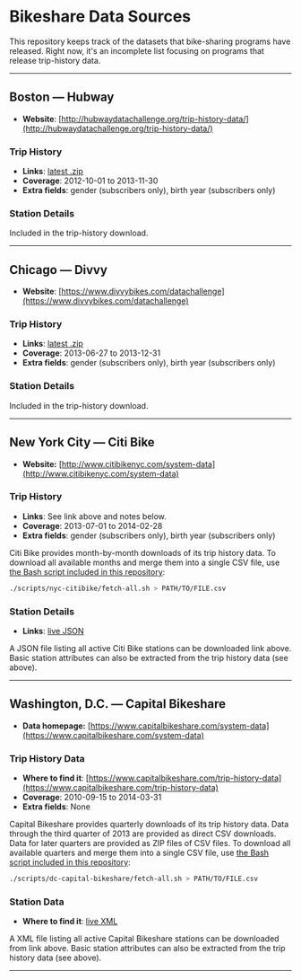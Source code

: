 # Bikeshare Data Sources

This repository keeps track of the datasets that bike-sharing programs have released. Right now, it's an incomplete list focusing on programs that release trip-history data.

---

## Boston — Hubway

- __Website__: [http://hubwaydatachallenge.org/trip-history-data/](http://hubwaydatachallenge.org/trip-history-data/)

### Trip History

- __Links__: [latest .zip](http://hubwaydatachallenge.org/)
- __Coverage__: 2012-10-01 to 2013-11-30
- __Extra fields__: gender (subscribers only), birth year (subscribers only)

### Station Details

Included in the trip-history download.

---

## Chicago — Divvy

- __Website__: [https://www.divvybikes.com/datachallenge](https://www.divvybikes.com/datachallenge)

### Trip History

- __Links__: [latest .zip](https://www.divvybikes.com/assets/images/Divvy_Stations_Trips_2013.zip)
- __Coverage__: 2013-06-27 to 2013-12-31
- __Extra fields__: gender (subscribers only), birth year (subscribers only)

### Station Details

Included in the trip-history download.

---

## New York City — Citi Bike

- __Website:__ [http://www.citibikenyc.com/system-data](http://www.citibikenyc.com/system-data)

### Trip History

- __Links__: See link above and notes below.
- __Coverage__: 2013-07-01 to 2014-02-28
- __Extra fields__: gender (subscribers only), birth year (subscribers only)

Citi Bike provides month-by-month downloads of its trip history data. To download all available months and merge them into a single CSV file, use [the Bash script included in this repository](scripts/nyc-citibike/fetch-all.sh):

```sh
./scripts/nyc-citibike/fetch-all.sh > PATH/TO/FILE.csv
```

### Station Details

- __Links__: [live JSON](http://www.citibikenyc.com/stations/json)

A JSON file listing all active Citi Bike stations can be downloaded link above. Basic station attributes can also be extracted from the trip history data (see above).

---

## Washington, D.C. — Capital Bikeshare

- __Data homepage:__ [https://www.capitalbikeshare.com/system-data](https://www.capitalbikeshare.com/system-data)

### Trip History Data

- __Where to find it__: [https://www.capitalbikeshare.com/trip-history-data](https://www.capitalbikeshare.com/trip-history-data)
- __Coverage__: 2010-09-15 to 2014-03-31
- __Extra fields__: None

Capital Bikeshare provides quarterly downloads of its trip history data. Data through the third quarter of 2013 are provided as direct CSV downloads. Data for later quarters are provided as ZIP files of CSV files. To download all available quarters and merge them into a single CSV file, use [the Bash script included in this repository](scripts/dc-capital-bikeshare/fetch-all.sh):

```sh
./scripts/dc-capital-bikeshare/fetch-all.sh > PATH/TO/FILE.csv
```

### Station Data

- __Where to find it__: [live XML](https://www.capitalbikeshare.com/data/stations/bikeStations.xml)

A XML file listing all active Capital Bikeshare stations can be downloaded from link above. Basic station attributes can also be extracted from the trip history data (see above).

---
